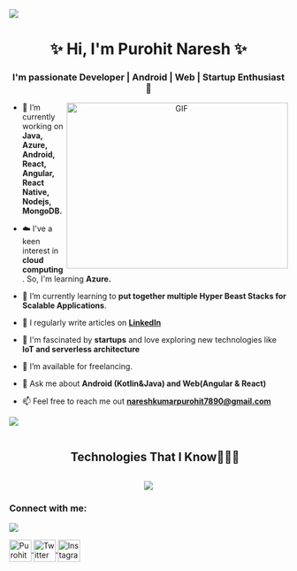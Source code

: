 <img src="https://user-images.githubusercontent.com/73097560/115834477-dbab4500-a447-11eb-908a-139a6edaec5c.gif">

<h1 align="center">  &#x2728; Hi, I'm Purohit  Naresh  &#x2728;</h1>
<h3 align="center">I'm passionate Developer | Android | Web | Startup Enthusiast &#128147;</h3>


<a target="_blank" align="center">
  <img align="right" top="600" height="300" width="400" alt="GIF" src="https://media.giphy.com/media/SWoSkN6DxTszqIKEqv/giphy.gif">
</a>


- 🔭 I’m currently working on **Java, Azure, Android, React, Angular, React Native, Nodejs, MongoDB.**
  
- ☁️ I've a keen interest in **cloud computing**. So, I'm learning **Azure.**

- 🌱 I’m currently learning to **put together multiple Hyper Beast Stacks for Scalable Applications**.

- 📝 I regularly write articles on **[LinkedIn](https://www.linkedin.com/in/naresh-purohit-5130891a8/)**

- 🚀 I'm fascinated by **startups** and love exploring new technologies like **IoT and serverless architecture**

- 🤝 I’m available for freelancing.
  
- 💬 Ask me about **Android (Kotlin&Java) and  Web(Angular & React)**

- 📫 Feel free to reach me out  **nareshkumarpurohit7890@gmail.com**

<img src="https://user-images.githubusercontent.com/73097560/115834477-dbab4500-a447-11eb-908a-139a6edaec5c.gif">

<!--h1 without bottom border-->
<div id="user-content-toc">
  <ul align="center">
    <summary><h2 style="display: inline-block">Technologies That I Know👨🏻‍💻</h2></summary>
  </ul>
</div>
<!--tech stack icons-->
<p align="center">
  <a href="https://skillicons.dev">
    <img src="https://skillicons.dev/icons?i=git,java,android,aws,cpp,css,discord,docker,postgres,prisma,pug,dynamodb,express,figma,firebase,redis,github,html,java,js,linux,md,materialui,nginx,mongodb,mysql,nextjs,nodejs,postman,py,react,redux,tailwind,ts,vscode,kubernetes&perline=14" />
  </a>
</p>


<h3 align="left">Connect with me:</h3>

<img src="https://user-images.githubusercontent.com/73097560/115834477-dbab4500-a447-11eb-908a-139a6edaec5c.gif">
<p align="left">
  <a href="https://www.linkedin.com/in/naresh-purohit-5130891a8/" target="blank">
    <img align="center" src="https://cdn1.iconfinder.com/data/icons/logotypes/32/square-linkedin-1024.png" alt="Purohit Naresh" height="40" width="40" />
  </a>
  <a href="https://twitter.com/MSpurohit15" target="blank">
    <img align="center" src="https://cdn-icons-png.flaticon.com/512/733/733579.png" alt="Twitter" height="40" width="40" />
  </a>
  <a href="https://www.instagram.com/your-instagram-handle/" target="blank">
    <img align="center" src="https://cdn-icons-png.flaticon.com/512/174/174855.png" alt="Instagram" height="40" width="40" />
  </a>
</p>
